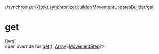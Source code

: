 //[synchronizer](../../../index.md)/[xlitekt.synchronizer.builder](../index.md)/[MovementUpdatesBuilder](index.md)/[get](get.md)

# get

[jvm]\
open override fun [get](get.md)(): [Array](https://kotlinlang.org/api/latest/jvm/stdlib/kotlin/-array/index.html)&lt;[MovementStep](../../../../game/game/xlitekt.game.actor.movement/-movement-step/index.md)?&gt;
